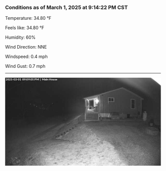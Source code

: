 ### Conditions as of March 1, 2025 at 9:14:22 PM CST 

Temperature: 34.80 &deg;F

Feels like: 34.80 &deg;F

Humidity: 60%

Wind Direction: NNE

Windspeed: 0.4 mph

Wind Gust: 0.7 mph

---

<img src="./images/latest.jpeg"/>

